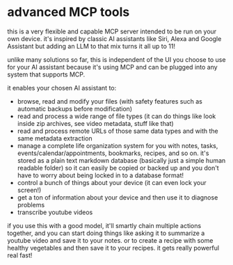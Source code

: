 # advanced MCP tools

this is a very flexible and capable MCP server intended to be run on your own device. it's inspired by classic AI assistants like Siri, Alexa and Google Assistant but adding an LLM to that mix turns it all up to 11!

unlike many solutions so far, this is independent of the UI you choose to use for your AI assistant because it's using MCP and can be plugged into any system that supports MCP.

it enables your chosen AI assistant to:

- browse, read and modify your files (with safety features such as automatic backups before modification)
- read and process a wide range of file types (it can do things like look inside zip archives, see video metadata, stuff like that)
- read and process remote URLs of those same data types and with the same metadata extraction
- manage a complete life organization system for you with notes, tasks, events/calendar/appointments, bookmarks, recipes, and so on. it's stored as a plain text markdown database (basically just a simple human readable folder) so it can easily be copied or backed up and you don't have to worry about being locked in to a database format!
- control a bunch of things about your device (it can even lock your screen!)
- get a ton of information about your device and then use it to diagnose problems
- transcribe youtube videos

if you use this with a good model, it'll smartly chain multiple actions together, and you can start doing things like asking it to summarize a youtube video and save it to your notes. or to create a recipe with some healthy vegetables and then save it to your recipes. it gets really powerful real fast! 
